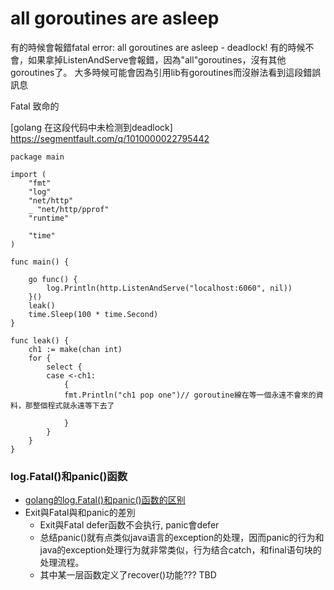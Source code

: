 


# all goroutines are asleep

有的時候會報錯fatal error: all goroutines are asleep - deadlock!
有的時候不會，如果拿掉ListenAndServe會報錯，因為"all"goroutines，沒有其他goroutines了。
大多時候可能會因為引用lib有goroutines而沒辦法看到這段錯誤訊息

Fatal 致命的

[golang 在这段代码中未检测到deadlock]
https://segmentfault.com/q/1010000022795442


```
package main

import (
	"fmt"
	"log"
	"net/http"
	_ "net/http/pprof"
	"runtime"

	"time"
)

func main() {

	go func() {
		log.Println(http.ListenAndServe("localhost:6060", nil))
	}()
	leak()
	time.Sleep(100 * time.Second)
}

func leak() {
	ch1 := make(chan int)
	for {
		select {
		case <-ch1:
			{
			fmt.Println("ch1 pop one")// goroutine線在等一個永遠不會來的資料，那整個程式就永遠等下去了

			}
		}
	}
}
```


### log.Fatal()和panic()函数

- [golang的log.Fatal()和panic()函数的区别](https://www.jianshu.com/p/f85ecae6e7df)
 - Exit與Fatal與和panic的差別
	- Exit與Fatal defer函数不会执行, panic會defer
	- 总结panic()就有点类似java语言的exception的处理，因而panic的行为和java的exception处理行为就非常类似，行为结合catch，和final语句块的处理流程。
	- 其中某一层函数定义了recover()功能??? TBD